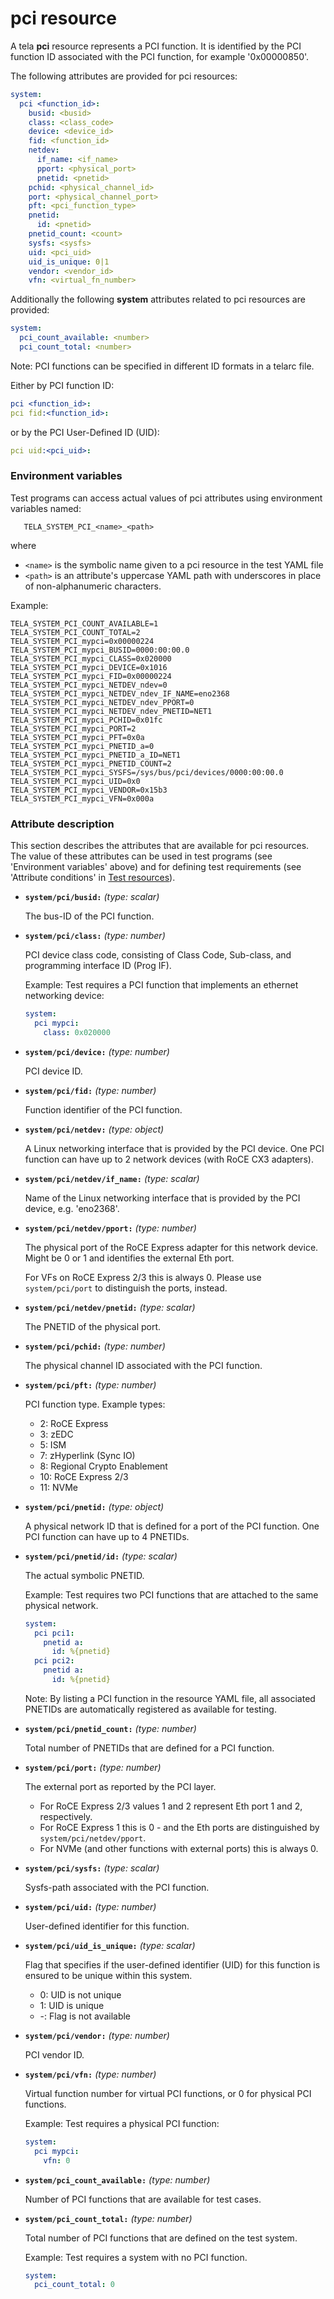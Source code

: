 pci resource
============

A tela **pci** resource represents a PCI function. It is identified by the PCI
function ID associated with the PCI function, for example '0x00000850'.

The following attributes are provided for pci resources:

```YAML
system:
  pci <function_id>:
    busid: <busid>
    class: <class_code>
    device: <device_id>
    fid: <function_id>
    netdev:
      if_name: <if_name>
      pport: <physical_port>
      pnetid: <pnetid>
    pchid: <physical_channel_id>
    port: <physical_channel_port>
    pft: <pci_function_type>
    pnetid:
      id: <pnetid>
    pnetid_count: <count>
    sysfs: <sysfs>
    uid: <pci_uid>
    uid_is_unique: 0|1
    vendor: <vendor_id>
    vfn: <virtual_fn_number>
```
Additionally the following **system** attributes related to pci resources
are provided:
```YAML
system:
  pci_count_available: <number>
  pci_count_total: <number>
```

Note: PCI functions can be specified in different ID formats in a telarc file.

Either by PCI function ID:

```YAML
pci <function_id>:
pci fid:<function_id>:
```

or by the PCI User-Defined ID (UID):

```YAML
pci uid:<pci_uid>:
```

### Environment variables

Test programs can access actual values of pci attributes using environment
variables named:

```
   TELA_SYSTEM_PCI_<name>_<path>
```

where

  - `<name>` is the symbolic name given to a pci resource in the test YAML file
  - `<path>` is an attribute's uppercase YAML path with underscores in place of
    non-alphanumeric characters.

Example:

```
TELA_SYSTEM_PCI_COUNT_AVAILABLE=1
TELA_SYSTEM_PCI_COUNT_TOTAL=2
TELA_SYSTEM_PCI_mypci=0x00000224
TELA_SYSTEM_PCI_mypci_BUSID=0000:00:00.0
TELA_SYSTEM_PCI_mypci_CLASS=0x020000
TELA_SYSTEM_PCI_mypci_DEVICE=0x1016
TELA_SYSTEM_PCI_mypci_FID=0x00000224
TELA_SYSTEM_PCI_mypci_NETDEV_ndev=0
TELA_SYSTEM_PCI_mypci_NETDEV_ndev_IF_NAME=eno2368
TELA_SYSTEM_PCI_mypci_NETDEV_ndev_PPORT=0
TELA_SYSTEM_PCI_mypci_NETDEV_ndev_PNETID=NET1
TELA_SYSTEM_PCI_mypci_PCHID=0x01fc
TELA_SYSTEM_PCI_mypci_PORT=2
TELA_SYSTEM_PCI_mypci_PFT=0x0a
TELA_SYSTEM_PCI_mypci_PNETID_a=0
TELA_SYSTEM_PCI_mypci_PNETID_a_ID=NET1
TELA_SYSTEM_PCI_mypci_PNETID_COUNT=2
TELA_SYSTEM_PCI_mypci_SYSFS=/sys/bus/pci/devices/0000:00:00.0
TELA_SYSTEM_PCI_mypci_UID=0x0
TELA_SYSTEM_PCI_mypci_VENDOR=0x15b3
TELA_SYSTEM_PCI_mypci_VFN=0x000a
```

### Attribute description

This section describes the attributes that are available for pci resources.
The value of these attributes can be used in test programs (see 'Environment
variables' above) and for defining test requirements (see 'Attribute
conditions' in [Test resources](../resources.md)).

  - **`system/pci/busid:`**  *(type: scalar)*

    The bus-ID of the PCI function.

  - **`system/pci/class:`**  *(type: number)*

    PCI device class code, consisting of Class Code, Sub-class, and programming
    interface ID (Prog IF).

    Example: Test requires a PCI function that implements an ethernet networking
    device:

    ```YAML
    system:
      pci mypci:
        class: 0x020000
    ```

  - **`system/pci/device:`**  *(type: number)*

    PCI device ID.

  - **`system/pci/fid:`**  *(type: number)*

    Function identifier of the PCI function.

  - **`system/pci/netdev:`**  *(type: object)*

    A Linux networking interface that is provided by the PCI device.
    One PCI function can have up to 2 network devices (with RoCE CX3 adapters).

  - **`system/pci/netdev/if_name:`**  *(type: scalar)*

    Name of the Linux networking interface that is provided by the PCI device,
    e.g. 'eno2368'.

  - **`system/pci/netdev/pport:`**  *(type: number)*

    The physical port of the RoCE Express adapter for this network device.
    Might be 0 or 1 and identifies the external Eth port.

    For VFs on RoCE Express 2/3 this is always 0.
    Please use `system/pci/port` to distinguish the ports, instead.

  - **`system/pci/netdev/pnetid:`**  *(type: scalar)*

    The PNETID of the physical port.

  - **`system/pci/pchid:`**  *(type: number)*

    The physical channel ID associated with the PCI function.

  - **`system/pci/pft:`**  *(type: number)*

    PCI function type. Example types:

    - 2: RoCE Express
    - 3: zEDC
    - 5: ISM
    - 7: zHyperlink (Sync IO)
    - 8: Regional Crypto Enablement
    - 10: RoCE Express 2/3
    - 11: NVMe

  - **`system/pci/pnetid:`**  *(type: object)*

    A physical network ID that is defined for a port of the PCI function.
    One PCI function can have up to 4 PNETIDs.

  - **`system/pci/pnetid/id:`**  *(type: scalar)*

    The actual symbolic PNETID.

    Example: Test requires two PCI functions that are attached to the same
    physical network.

    ```YAML
    system:
      pci pci1:
        pnetid a:
          id: %{pnetid}
      pci pci2:
        pnetid a:
          id: %{pnetid}
    ```

    Note: By listing a PCI function in the resource YAML file, all associated
    PNETIDs are automatically registered as available for testing.

  - **`system/pci/pnetid_count:`** *(type: number)*

    Total number of PNETIDs that are defined for a PCI function.

  - **`system/pci/port:`**  *(type: number)*

    The external port as reported by the PCI layer.

    * For RoCE Express 2/3 values 1 and 2 represent Eth port 1 and 2,
      respectively.
    * For RoCE Express 1 this is 0 - and the Eth ports are distinguished
      by `system/pci/netdev/pport`.
    * For NVMe (and other functions with external ports) this is always 0.

  - **`system/pci/sysfs:`**  *(type: scalar)*

    Sysfs-path associated with the PCI function.

  - **`system/pci/uid:`**  *(type: number)*

    User-defined identifier for this function.

  - **`system/pci/uid_is_unique:`**  *(type: scalar)*

    Flag that specifies if the user-defined identifier (UID) for this function
    is ensured to be unique within this system.

      - 0: UID is not unique
      - 1: UID is unique
      - -: Flag is not available

  - **`system/pci/vendor:`**  *(type: number)*

    PCI vendor ID.

  - **`system/pci/vfn:`**  *(type: number)*

    Virtual function number for virtual PCI functions, or 0 for physical
    PCI functions.

    Example: Test requires a physical PCI function:

    ```YAML
    system:
      pci mypci:
        vfn: 0
    ```

  - **`system/pci_count_available:`** *(type: number)*

    Number of PCI functions that are available for test cases.

  - **`system/pci_count_total:`** *(type: number)*

    Total number of PCI functions that are defined on the test system.

    Example: Test requires a system with no PCI function.

    ```YAML
    system:
      pci_count_total: 0
    ```
